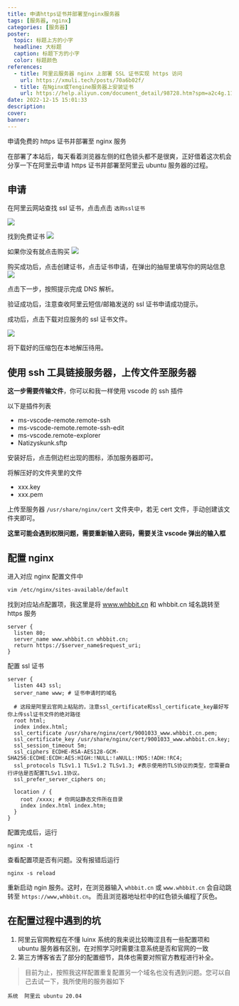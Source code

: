 ```yaml
---
title: 申请https证书并部署至nginx服务器
tags: [服务器, nginx]
categories: [服务器]
poster:
  topic: 标题上方的小字
  headline: 大标题
  caption: 标题下方的小字
  color: 标题颜色
references:
  - title: 阿里云服务器 nginx 上部署 SSL 证书实现 https 访问
    url: https://xmuli.tech/posts/70a6b02f/
  - title: 在Nginx或Tengine服务器上安装证书
    url: https://help.aliyun.com/document_detail/98728.htm?spm=a2c4g.11186623.0.0.22fc4af0YHDew5
date: 2022-12-15 15:01:33
description:
cover:
banner:
---
```


申请免费的 https 证书并部署至 nginx 服务

<!-- more -->

在部署了本站后，每天看着浏览器左侧的红色锁头都不是很爽，正好借着这次机会分享一下在阿里云申请 https 证书并部署至阿里云 ubuntu 服务器的过程。

## 申请

在阿里云网站查找 ssl 证书，点击点击 `选购ssl证书`

![](https://whbbit-blog.oss-cn-beijing.aliyuncs.com/202212151507911.png)

找到免费证书
![](https://whbbit-blog.oss-cn-beijing.aliyuncs.com/202212151509202.png)

如果你没有就点击购买
![](https://whbbit-blog.oss-cn-beijing.aliyuncs.com/202212151510721.png)

购买成功后，点击创建证书，点击证书申请，在弹出的抽屉里填写你的网站信息
![](https://whbbit-blog.oss-cn-beijing.aliyuncs.com/202212151513404.png)

点击下一步，按照提示完成 DNS 解析。

验证成功后，注意查收阿里云短信/邮箱发送的 ssl 证书申请成功提示。

成功后，点击下载对应服务的 ssl 证书文件。

![](https://whbbit-blog.oss-cn-beijing.aliyuncs.com/202212151516102.png)

将下载好的压缩包在本地解压待用。

## 使用 ssh 工具链接服务器，上传文件至服务器

**这一步需要传输文件**，你可以和我一样使用 vscode 的 ssh 插件

以下是插件列表

- ms-vscode-remote.remote-ssh
- ms-vscode-remote.remote-ssh-edit
- ms-vscode.remote-explorer
- Natizyskunk.sftp

安装好后，点击侧边栏出现的图标，添加服务器即可。

将解压好的文件夹里的文件

- xxx.key
- xxx.pem

上传至服务器 `/usr/share/nginx/cert` 文件夹中，若无 cert 文件，手动创建该文件夹即可。

**这里可能会遇到权限问题，需要重新输入密码，需要关注 vscode 弹出的输入框**

## 配置 nginx

进入对应 nginx 配置文件中

```bash
vim /etc/nginx/sites-available/default
```

找到对应站点配置项，我这里是将 www.whbbit.cn 和 whbbit.cn 域名跳转至 https 服务

```nginx
server {
  listen 80;
  server_name www.whbbit.cn whbbit.cn;
  return https://$server_name$request_uri;
}
```

配置 ssl 证书

```nginx
server {
  listen 443 ssl;
  server_name www; # 证书申请时的域名

  # 这段是阿里云官网上粘贴的，注意ssl_certificate和ssl_certificate_key最好写你上传ssl证书文件的绝对路径
  root html;
  index index.html;
  ssl_certificate /usr/share/nginx/cert/9001033_www.whbbit.cn.pem;
  ssl_certificate_key /usr/share/nginx/cert/9001033_www.whbbit.cn.key;
  ssl_session_timeout 5m;
  ssl_ciphers ECDHE-RSA-AES128-GCM-SHA256:ECDHE:ECDH:AES:HIGH:!NULL:!aNULL:!MD5:!ADH:!RC4;
  ssl_protocols TLSv1.1 TLSv1.2 TLSv1.3; #表示使用的TLS协议的类型，您需要自行评估是否配置TLSv1.1协议。
  ssl_prefer_server_ciphers on;

  location / {
    root /xxxx; # 你网站静态文件所在目录
    index index.html index.htm;
  }
}
```

配置完成后，运行

```
nginx -t
```

查看配置项是否有问题。没有报错后运行

```
nginx -s reload
```

重新启动 ngin 服务。这时，在浏览器输入 `whbbit.cn` 或 `www.whbbit.cn` 会自动跳转至 `https://www,whbbit.cn`。 而且浏览器地址栏中的红色锁头编程了灰色。

## 在配置过程中遇到的坑

1. 阿里云官网教程在不懂 luinx 系统的我来说比较晦涩且有一些配置项和 ubuntu 服务器有区别，在对照学习时需要注意系统是否和官网的一致
2. 第三方博客省去了部分的配置细节，具体也需要对照官方教程进行补全。

> 目前为止，按照我这样配置重复配置另一个域名也没有遇到问题。您可以自己去试一下，我所使用的服务器如下

```
系统  阿里云 ubuntu 20.04
```
